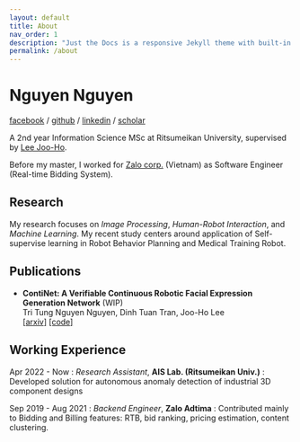 ```yaml
---
layout: default
title: About
nav_order: 1
description: "Just the Docs is a responsive Jekyll theme with built-in search that is easily customizable and hosted on GitHub Pages."
permalink: /about
---
```


# Nguyen Nguyen

[facebook](https://jekyllrb.com/) / [github](https://jekyllrb.com/) / [linkedin](https://jekyllrb.com/) / [scholar](https://jekyllrb.com/)

A 2nd year Information Science MSc at Ritsumeikan University, supervised by [Lee Joo-Ho](https://scholar.google.com/citations?user=71HqkKkAAAAJ&hl=en). 

Before my master, I worked for [Zalo corp.](https://zalo.careers/about) (Vietnam) as Software Engineer (Real-time Bidding System).

## Research

My research focuses on *Image Processing*, *Human-Robot Interaction*, and *Machine Learning*. My recent study centers around application of Self-supervise learning in Robot Behavior Planning and Medical Training Robot.

## Publications

- **ContiNet: A Verifiable Continuous Robotic Facial Expression Generation Network** (WIP)<br>
Tri Tung Nguyen Nguyen, Dinh Tuan Tran, Joo-Ho Lee<br>
[\[arxiv\]](https://jekyllrb.com/) [\[code\]](https://jekyllrb.com/)

## Working Experience

Apr 2022 - Now
: *Research Assistant*, **AIS Lab. (Ritsumeikan Univ.)**
: Developed solution for autonomous anomaly detection of industrial 3D component designs

Sep 2019 - Aug 2021
: *Backend Engineer*, **Zalo Adtima**
: Contributed mainly to Bidding and Billing features: RTB, bid ranking, pricing estimation, content clustering.